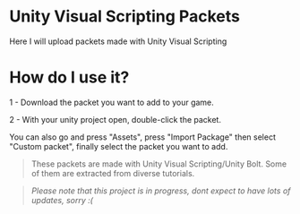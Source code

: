 # Unity Visual Scripting Packets

Here I will upload packets made with Unity Visual Scripting

# How do I use it?

1 - Download the packet you want to add to your game.

2 - With your unity project open, double-click the packet.

You can also go and press "Assets", press "Import Package" then select "Custom packet", finally select the packet you want to add.

> These packets are made with Unity Visual Scripting/Unity Bolt. Some of them are extracted from diverse tutorials.

> _Please note that this project is in progress, dont expect to have lots of updates, sorry :(_
